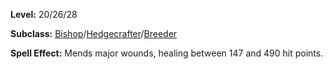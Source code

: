 <!-- TITLE: Spell: Greater Healing -->
<!-- SUBTITLE:  -->

**Level:** 20/26/28

**Subclass:** [Bishop](bishop)/[Hedgecrafter](hedgecrafter)/[Breeder](breeder)

**Spell Effect:** Mends major wounds, healing between 147 and 490 hit points.